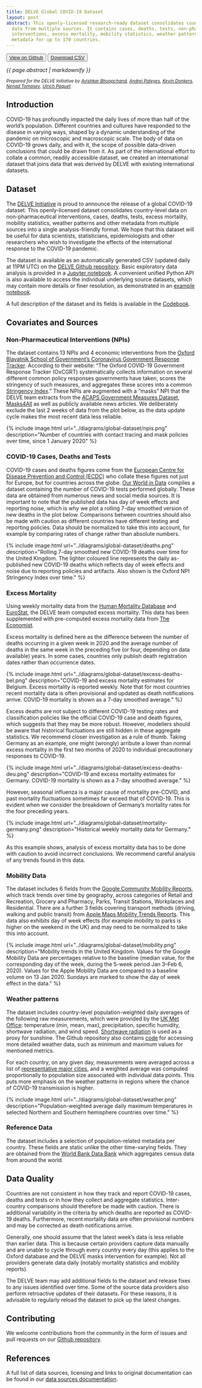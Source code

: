 ```yaml
---
title: DELVE Global COVID-19 Dataset
layout: post
abstract: This openly-licensed research-ready dataset consolidates country-level COVID-19
  data from multiple sources. It contains cases, deaths, tests, non-pharmaceutical
  interventions, excess mortality, mobility statistics, weather patterns and other
  metadata for up to 170 countries.
---
```


<button name="button"><a href="https://github.com/rs-delve/covid19_datasets/"><i class="fab fa-github"></i> View on Github</a></button>
<button name="button"><a href="https://raw.githubusercontent.com/rs-delve/covid19_datasets/master/dataset/combined_dataset_latest.csv"><i class="fas fa-download"></i> Download CSV</a></button>

<div style="font-style: italic">
{{ page.abstract | markdownify }}
</div>

<small>*Prepared for the DELVE Initiative by [Avishkar Bhoopchand](/people/avishkar-bhoopchand.html), [Andrei Paleyes](/people/andrei-paleyes.html), [Kevin Donkers](/people/kevin-donkers.html), [Nenad Tomasev](/people/nenad-tomasev.html), [Ulrich Paquet](/people/ulrich-paquet.html)*</small>

## Introduction
COVID-19 has profoundly impacted the daily lives of more than half of the world’s population. Different countries and cultures have responded to the disease in varying ways, shaped by a dynamic understanding of the pandemic on microscopic and macroscopic scale. The body of data on COVID-19 grows daily, and with it, the scope of possible data-driven conclusions that could be drawn from it. As part of the international effort to collate a common, readily accessible dataset, we created an international dataset that joins data that was derived by DELVE with existing international datasets.

## Dataset
The [DELVE Initiative](http://rs-delve.github.io/) is proud to announce the release of a global COVID-19 dataset. This openly-licensed dataset consolidates country-level data on non-pharmaceutical interventions, cases, deaths, tests, excess mortality, mobility statistics, weather patterns and other metadata from multiple sources into a single analysis-friendly format. We hope that this dataset will be useful for data scientists, statisticians, epidemiologists and other researchers who wish to investigate the effects of the international response to the COVID-19 pandemic.

The dataset is available as an automatically generated CSV (updated daily at 11PM UTC) on the [DELVE Github repository](https://github.com/rs-delve/covid19_datasets/tree/master/dataset). Basic exploratory data analysis is provided in a [Jupyter notebook](https://github.com/rs-delve/covid19_datasets/blob/master/Data_Exploration.ipynb). A convenient unified Python API is also available to access the individual underlying source datasets, which may contain more details or finer resolution, as demonstrated in an [example notebook](https://github.com/rs-delve/covid19_datasets/blob/master/usage_example.ipynb).

A full description of the dataset and its fields is available in the [Codebook](https://github.com/rs-delve/covid19_datasets/blob/master/docs/codebook.md).

## Covariates and Sources
### Non-Pharmaceutical Interventions (NPIs)
The dataset contains 13 NPIs and 4 economic interventions from the [Oxford Blavatnik School of Government’s Coronavirus Government Response Tracker](https://www.bsg.ox.ac.uk/research/research-projects/coronavirus-government-response-tracker). According to their website: “The Oxford COVID-19 Government Response Tracker (OxCGRT) systematically collects information on several different common policy responses governments have taken, scores the stringency of such measures, and aggregates these scores into a common [Stringency Index](https://github.com/OxCGRT/covid-policy-tracker/blob/master/documentation/index_methodology.md).” These NPIs are augmented with a “masks” NPI that the DELVE team extracts from the [ACAPS Government Measures Dataset](https://www.acaps.org/covid19-government-measures-dataset), [Masks4All](https://masks4all.co/) as well as publicly available news articles. We deliberately exclude the last 2 weeks of data from the plot below, as the data update cycle makes the most recent data less reliable. 

{% include image.html url="../diagrams/global-dataset/npis.png" description="Number of countries with contact tracing and mask policies over time, since 1 January 2020" %}

### COVID-19 Cases, Deaths and Tests
COVID-19 cases and deaths figures come from the [European Centre for Disease Prevention and Control (ECDC)](https://www.ecdc.europa.eu/en/covid-19-pandemic) who collate these figures not just for Europe, but for countries across the globe. [Our World in Data](https://ourworldindata.org/coronavirus-testing) compiles a dataset containing the number of COVID-19 tests performed globally. These data are obtained from numerous news and social media sources. It is important to note that the published data has day of week effects and reporting noise, which is why we plot a rolling 7-day smoothed version of new deaths in the plot below. Comparisons between countries should also be made with caution as different countries have different testing and reporting policies. Data should be normalized to take this into account, for example by comparing rates of change rather than absolute numbers. 

{% include image.html url="../diagrams/global-dataset/deaths.png" description="Rolling 7-day smoothed new COVID-19 deaths over time for the United Kingdom. The lighter coloured line represents the daily as-published new COVID-19 deaths which reflects day of week effects and noise due to reporting policies and artifacts. Also shown is the Oxford NPI Stringency Index over time." %}

### Excess Mortality
Using weekly mortality data from the [Human Mortality Database](https://www.mortality.org/) and [EuroStat](https://ec.europa.eu/eurostat), the DELVE team computed excess mortality. This data has been supplemented with pre-computed excess mortality data from [The Economist](https://www.economist.com/graphic-detail/2020/04/16/tracking-covid-19-excess-deaths-across-countries).

Excess mortality is defined here as the difference between the number of deaths occurring in a given week in 2020 and the average number of deaths in the same week in the preceding five (or four, depending on data available) years. In some cases, countries only publish death registration dates rather than occurrence dates.

{% include image.html url="../diagrams/global-dataset/excess-deaths-bel.png" description="COVID-19 and excess mortality estimates for Belgium. Excess mortality is reported weekly. Note that for most countries recent mortality data is often provisional and updated as death notifications arrive. COVID-19 mortality is shown as a 7-day smoothed average." %}

Excess deaths are not subject to different COVID-19 testing rates and classification policies like the official COVID-19 case and death figures, which suggests that they may be more robust. However, modellers should be aware that historical fluctuations are still hidden in these aggregate statistics. We recommend closer investigation as a rule of thumb. Taking Germany as an example, one might (wrongly) arribute a lower than normal excess mortality in the first two months of 2020 to individual precautionary responses to COVID-19.

{% include image.html url="../diagrams/global-dataset/excess-deaths-deu.png" description="COVID-19 and excess mortality estimates for Germany. COVID-19 mortality is shown as a 7-day smoothed average." %}

However, seasonal influenza is a major cause of mortality pre-COVID, and past mortality fluctuations sometimes far exceed that of COVID-19. This is evident when we consider the breakdown of Germany’s mortality rates for the four preceding years.

{% include image.html url="../diagrams/global-dataset/mortality-germany.png" description="Historical weekly mortality data for Germany." %}

As this example shows, analysis of excess mortality data has to be done with caution to avoid incorrect conclusions. We recommend careful analysis of any trends found in this data.

### Mobility Data
The dataset includes 6 fields from the [Google Community Mobility Reports](https://www.google.com/covid19/mobility/), which track trends over time by geography, across categories of Retail and Recreation, Grocery and Pharmacy, Parks, Transit Stations, Workplaces and Residential. There are a further 3 fields covering transport methods (driving, walking and public transit) from [Apple Maps Mobility Trends Reports](https://www.apple.com/covid19/mobility). This data also exhibits day of week effects (for example mobility to parks is higher on the weekend in the UK) and may need to be normalized to take this into account.

{% include image.html url="../diagrams/global-dataset/mobility.png" description="Mobility trends in the United Kingdom. Values for the Google Mobility Data are percentages relative to the baseline (median value, for the corresponding day of the week, during the 5-week period Jan 3–Feb 6, 2020). Values for the Apple Mobility Data are compared to a baseline volume on 13 Jan 2020. Sundays are marked to show the day of week effect in the data." %}

### Weather patterns
The dataset includes country-level population-weighted daily averages of the following raw measurements, which were provided by the [UK Met Office](http://www.metoffice.gov.uk): temperature (min, mean, max), precipitation, specific humidity, shortwave radiation, and wind speed. [Shortwave radiation](https://www.metoffice.gov.uk/weather/guides/observations/how-we-measure-sunshine) is used as a proxy for sunshine. The Github repository also contains [code](https://github.com/rs-delve/covid19_datasets/blob/master/covid19_datasets/weather.py) for accessing more detailed weather data, such as minimum and maximum values for mentioned metrics.

For each country, on any given day, measurements were averaged across a list of [representative major cities](https://simplemaps.com/data/world-cities), and a weighted average was computed proportionally to population size associated with individual data points. This puts more emphasis on the weather patterns in regions where the chance of COVID-19 transmission is higher.

{% include image.html url="../diagrams/global-dataset/weather.png" description="Population-weighted average daily maximum temperatures in selected Northern and Southern hemisphere countries over time." %}

### Reference Data
The dataset includes a selection of population-related metadata per country. These fields are static unlike the other time-varying fields. They are obtained from the [World Bank Data Bank](https://data.worldbank.org/) which aggregates census data from around the world. 

## Data Quality
Countries are not consistent in how they track and report COVID-19 cases, deaths and tests or in how they collect and aggregate statistics. Inter-country comparisons should therefore be made with caution. There is additional variability in the criteria by which deaths are reported as COVID-19 deaths. Furthermore, recent mortality data are often provisional numbers and may be corrected as death notifications arrive.

Generally, one should assume that the latest week’s data is less reliable than earlier data. This is because certain providers capture data manually and are unable to cycle through every country every day (this applies to the Oxford database and the DELVE masks intervention for example). Not all providers generate data daily (notably mortality statistics and mobility reports).

The DELVE team may add additional fields to the dataset and release fixes to any issues identified over time. Some of the source data providers also perform retroactive updates of their datasets. For these reasons, it is advisable to regularly reload the dataset to pick up the latest changes.

## Contributing
We welcome contributions from the community in the form of issues and pull requests on our [Github repository](https://github.com/rs-delve/covid19_datasets).

## References
A full list of data sources, licensing and links to original documentation can be found in our [data sources documentation](https://github.com/rs-delve/covid19_datasets/blob/master/docs/data_sources.md ). 
